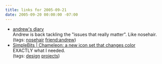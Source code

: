```yaml
---
title: links for 2005-09-21
date: 2005-09-20 00:00:00 -07:00
---
```


<ul class="delicious">
	<li>
		<div class="delicious-link"><a href="http://andrew.diaryland.com/">andrew's diary</a></div>
		<div class="delicious-extended">Andrew is back tackling the "issues that really matter". Like nosehair.</div>
		<div class="delicious-tags">(tags: <a href="http://del.icio.us/torrez/nosehair">nosehair</a> <a href="http://del.icio.us/torrez/friend:andrew">friend:andrew</a>)</div>
	</li>
	<li>
		<div class="delicious-link"><a href="http://www.simplebits.com/notebook/2005/09/19/chameleon.html">SimpleBits | Chameleon: a new icon set that changes color</a></div>
		<div class="delicious-extended">EXACTLY what I needed.</div>
		<div class="delicious-tags">(tags: <a href="http://del.icio.us/torrez/design">design</a> <a href="http://del.icio.us/torrez/projects">projects</a>)</div>
	</li>
</ul>
